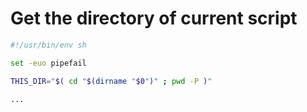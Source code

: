 # Get the directory of current script

```bash
#!/usr/bin/env sh

set -euo pipefail

THIS_DIR="$( cd "$(dirname "$0")" ; pwd -P )"

...
```
